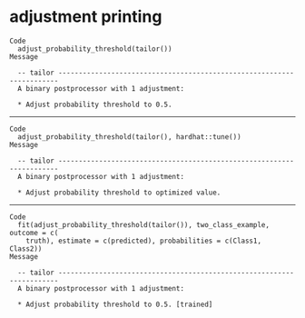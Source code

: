 # adjustment printing

    Code
      adjust_probability_threshold(tailor())
    Message
      
      -- tailor ----------------------------------------------------------------------
      A binary postprocessor with 1 adjustment:
      
      * Adjust probability threshold to 0.5.

---

    Code
      adjust_probability_threshold(tailor(), hardhat::tune())
    Message
      
      -- tailor ----------------------------------------------------------------------
      A binary postprocessor with 1 adjustment:
      
      * Adjust probability threshold to optimized value.

---

    Code
      fit(adjust_probability_threshold(tailor()), two_class_example, outcome = c(
        truth), estimate = c(predicted), probabilities = c(Class1, Class2))
    Message
      
      -- tailor ----------------------------------------------------------------------
      A binary postprocessor with 1 adjustment:
      
      * Adjust probability threshold to 0.5. [trained]

